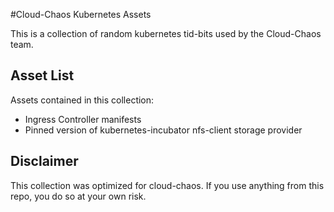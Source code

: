 #Cloud-Chaos Kubernetes Assets

This is a collection of random kubernetes tid-bits used by the Cloud-Chaos team.

## Asset List

Assets contained in this collection:
- Ingress Controller manifests
- Pinned version of kubernetes-incubator nfs-client storage provider

## Disclaimer

This collection was optimized for cloud-chaos.  If you use anything from this repo, you do so at your own risk.
